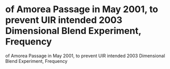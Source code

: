 # of Amorea Passage in May 2001, to prevent UIR intended 2003 Dimensional Blend Experiment, Frequency

of Amorea Passage in May 2001, to prevent UIR intended 2003 Dimensional Blend Experiment, Frequency